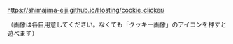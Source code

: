 https://shimajima-eiji.github.io/Hosting/cookie_clicker/

（画像は各自用意してください。なくても「クッキー画像」のアイコンを押すと遊べます）
